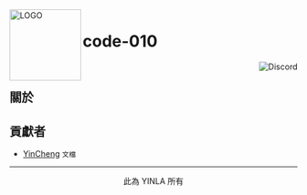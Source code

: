 <img alt="LOGO" src="https://avatars.githubusercontent.com/u/106425898?s=200&v=4" width="125px" height="125px" align="left" >

# **code-010**

&nbsp;
<img alt="Discord" src="https://img.shields.io/discord/1031159028505641011?color=blue&label=DISCORD&logo=discord&style=for-the-badge" align="right">

## 關於


## 貢獻者

- [YinCheng](https://github.com/YinCheng0106) `文檔`

---
<p align="center">此為 YINLA 所有</p>